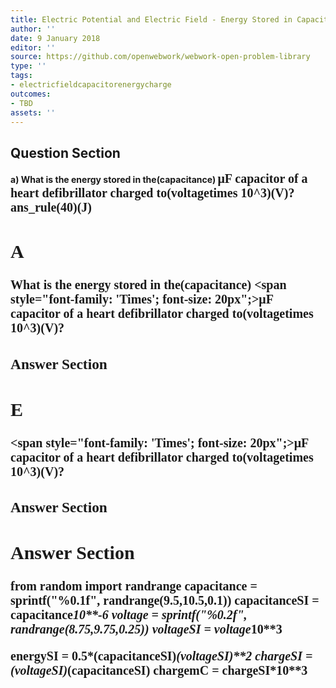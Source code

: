 ```yaml
---
title: Electric Potential and Electric Field - Energy Stored in Capacitors
author: ''
date: 9 January 2018
editor: ''
source: https://github.com/openwebwork/webwork-open-problem-library
type: ''
tags:
- electricfieldcapacitorenergycharge
outcomes:
- TBD
assets: ''
---
```


## Question Section 

<b>
a) What is the energy stored in the(capacitance) <span style="font-family: 'Times'; font-size: 20px";>&mu;F<span> capacitor of a heart defibrillator charged to(voltagetimes 10^3)(V)?
ans_rule(40)(J)

## A
What is the energy stored in the(capacitance) <span style="font-family: 'Times'; font-size: 20px";>&mu;F<span> capacitor of a heart defibrillator charged to(voltagetimes 10^3)(V)?
### Answer Section
## E
<span style="font-family: 'Times'; font-size: 20px";>&mu;F<span> capacitor of a heart defibrillator charged to(voltagetimes 10^3)(V)?
### Answer Section


## Answer Section

from random import randrange
capacitance = sprintf("%0.1f", randrange(9.5,10.5,0.1))
capacitanceSI = capacitance*10**-6
voltage = sprintf("%0.2f", randrange(8.75,9.75,0.25))
voltageSI = voltage*10**3

energySI = 0.5*(capacitanceSI)*(voltageSI)**2
chargeSI = (voltageSI)*(capacitanceSI)
chargemC = chargeSI*10**3